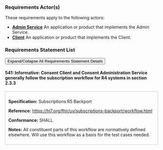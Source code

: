 
### Requirements Actor(s)

<p>These requirements apply to the following actors: </p>
<ul>
<li><b><a href="ActorDefinition-admin-service.html">Admin Service</a></b>&nbsp;An application or product that implements the Admin Service.</li>
<li><b><a href="ActorDefinition-client.html">Client</a></b>&nbsp;An application or product that implements the Client.</li>
</ul>

### Requirements Statement List

<p>
<button class="btn btn-info btn-lg btn-block" type="button" title="Click to Expand/Collapse All Requirements Statement Details" data-toggle="collapse" data-target="#req-541detail" aria-expanded="false">Expand/Collapse All Requirements Statement Details</button>
</p>

#### <a id="requirement-541" title="Click to Open or Close Details" data-toggle="collapse" data-target="#req-541detail" aria-expanded="false">541:&nbsp;Informative: Consent Client and Consent Administration Service generally follow the subscription workflow for R4 systems in section 2.3.3</a>

<div class="collapse" id="req-541detail">
<div class="card card-body" style="border:1px solid;border-color:#cccccc;padding:10px" markdown="1">
<p>
<b>Specification:</b>&nbsp;Subscriptions R5 Backport
</p>
<p>
<b>Reference:</b>&nbsp;<a href="https://hl7.org/fhir/uv/subscriptions-backport/workflow.html#workflow-fhir-r4">https://hl7.org/fhir/uv/subscriptions-backport/workflow.html</a>
</p>
<p><b>Conformance:</b>&nbsp;SHALL</p>
<p>
<b>Notes:</b>&nbsp;All constituent parts of this workflow are normatively defined elsewhere. Will use this workflow as a basis for the test cases needed.
</p>
</div>
</div>


<br/>
